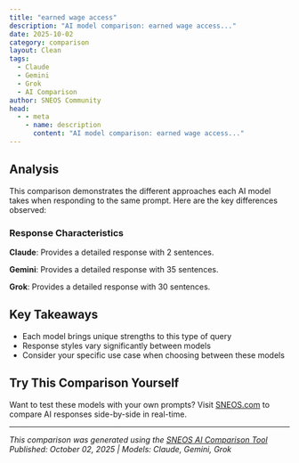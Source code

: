 ```yaml
---
title: "earned wage access"
description: "AI model comparison: earned wage access..."
date: 2025-10-02
category: comparison
layout: Clean
tags:
  - Claude
  - Gemini
  - Grok
  - AI Comparison
author: SNEOS Community
head:
  - - meta
    - name: description
      content: "AI model comparison: earned wage access..."
---
```


<ChatComparison
  title="earned wage access"
  prompt="earned wage access"
  :responses='{
    "Claude": "Earned Wage Access (EWA) is a financial service that allows employees to access a portion of their earned wages before their scheduled payday. Here\u0027s an overview:\n\n## How It Works\n- Employees can withdraw a percentage of wages they\u0027ve already earned\n- Access is typically through a mobile app\n- Funds are usually available within hours or instantly\n- The advance is deducted from the next paycheck\n\n## Key Features\n- **No traditional loans**: You\u0027re accessing money you\u0027ve already earned\n- **Flexible amounts**: Usually 40-50% of earned wages up to a daily/pay period limit\n- **Quick access**: Often available 24/7 through apps\n\n## Common Providers\n- **Earnin**\n- **DailyPay** \n- **PayActiv**\n- **Branch**\n- **Rain**\n- Many employers also offer it as a benefit\n\n## Costs\n- Some charge small fees ($1-5 per transaction)\n- Others use optional \u0022tips\u0022 or employer-sponsored models\n- Generally much cheaper than payday loans or overdraft fees\n\n## Benefits\n- Helps with cash flow gaps\n- Avoids expensive overdraft fees\n- No credit checks required\n- Can help with unexpected expenses\n\n## Considerations\n- May create dependency on advance access\n- Reduces next paycheck amount\n- Not all employers participate\n- Daily/monthly limits apply\n\nWould you like more specific information about any aspect of EWA services?",
    "Gemini": "Earned Wage Access (EWA), also known as on-demand pay, is a financial tool that allows employees to access a portion of their earned wages before their regular payday. It\u0027s essentially a way to get paid for the work you\u0027ve already done, rather than waiting for the standard bi-weekly or monthly paycheck.\n\nHere\u0027s a breakdown of key aspects of Earned Wage Access:\n\n**How it Works:**\n\n*   **Tracking Hours:** EWA providers typically integrate with an employer\u0027s payroll or time-tracking system. This allows them to accurately track the hours an employee has worked and calculate the wages they\u0027ve earned.\n*   **Accessing Funds:** Employees can then request a portion of their earned wages through a mobile app, online portal, or other platform provided by the EWA provider.\n*   **Transferring Funds:** The EWA provider sends the requested funds to the employee, typically via direct deposit, debit card, or other electronic transfer methods.\n*   **Deduction on Payday:** On the employee\u0027s regular payday, the employer deducts the amount already paid out through EWA from the employee\u0027s paycheck.  The employee then receives the remainder of their earned wages.\n\n**Key Features and Considerations:**\n\n*   **Fees:**  EWA providers may charge fees for each transaction. These fees can vary, but some providers offer EWA as a free benefit to employees, with the employer covering the costs.  It\u0027s crucial to understand the fee structure before using an EWA service.  Some EWA solutions charge a small fee per transaction, while others operate on a subscription model. Some are free.\n*   **Employer Involvement:** While some EWA providers offer direct-to-consumer services, many partner directly with employers. Employer-sponsored EWA often integrates seamlessly with payroll systems and may come with favorable fee structures.\n*   **Alternatives to Payday Loans:** EWA is often positioned as a safer and more affordable alternative to payday loans or other high-interest borrowing options. It provides access to already earned funds, rather than incurring debt.\n*   **Budgeting:** EWA can be a useful tool for managing unexpected expenses or addressing short-term financial needs. However, it\u0027s important to use EWA responsibly and avoid relying on it for routine expenses. Over-reliance on EWA can make it difficult to budget and manage finances effectively.\n*   **Data Security and Privacy:** When choosing an EWA provider, it\u0027s important to consider their data security and privacy practices. Ensure that the provider has robust security measures in place to protect your personal and financial information.\n\n**Benefits:**\n\n*   **Financial Flexibility:** Provides employees with greater control over their finances and the ability to access earned wages when needed.\n*   **Reduced Stress:** Can help alleviate financial stress by providing access to funds for unexpected expenses or emergencies.\n*   **Improved Employee Engagement:** Offering EWA as a benefit can improve employee morale and engagement.\n*   **Reduced Reliance on Payday Loans:** Provides a more affordable and responsible alternative to high-interest payday loans.\n\n**Drawbacks:**\n\n*   **Fees:** Fees can add up if EWA is used frequently.\n*   **Budgeting Issues:** Over-reliance on EWA can make it difficult to budget and manage finances.\n*   **Availability:** Not all employers offer EWA as a benefit.\n\n**Regulation:**\n\nThe regulatory landscape surrounding EWA is still evolving. Some states have begun to introduce legislation to clarify the legal status of EWA and establish consumer protections.\n\n**In Summary:**\n\nEarned Wage Access is a financial tool that can provide employees with greater control over their earnings. However, it\u0027s important to understand the fees, potential drawbacks, and regulatory landscape before using EWA. Used responsibly, it can be a valuable resource for managing finances and addressing short-term financial needs. It\u0027s essential to consider EWA as part of a broader financial wellness strategy.\n",
    "Grok": "Earned Wage Access (EWA), also known as on-demand pay, is a financial service that allows employees to access a portion of their earned wages before their regular payday. This service is often provided by employers in partnership with third-party fintech companies or payroll providers. The goal of EWA is to help workers manage cash flow, cover unexpected expenses, and avoid high-cost alternatives like payday loans or overdraft fees.\n\n### How Earned Wage Access Works:\n1. **Employee Earnings Tracking**: The EWA provider integrates with the employer\u2019s payroll system to track how much an employee has earned during a pay period in real-time.\n2. **Access to Wages**: Employees can request access to a portion of their earned wages (usually up to a set limit or percentage) through a mobile app or platform.\n3. **Instant Transfer**: The requested amount is transferred to the employee\u2019s bank account or a digital wallet, often instantly or within a short timeframe.\n4. **Repayment or Deduction**: The advanced amount is deducted from the employee\u2019s next paycheck, ensuring there\u2019s no debt or interest involved (in most cases).\n5. **Fees**: Some EWA services charge small fees for instant transfers, while others are free for employees, with employers covering the costs.\n\n### Benefits of Earned Wage Access:\n- **Financial Flexibility**: Employees can address urgent financial needs without resorting to high-interest loans or credit card debt.\n- **Improved Financial Wellness**: EWA reduces financial stress by giving workers control over their earnings.\n- **Employee Retention**: Employers offering EWA can attract and retain talent by demonstrating a commitment to employee well-being.\n- **Reduced Absenteeism**: Financial stability can lead to better focus and productivity at work.\n\n### Potential Drawbacks:\n- **Fees**: If there are transaction fees for instant access, they can add up for frequent users, though they are often lower than payday loan costs.\n- **Over-reliance**: Employees might become dependent on accessing wages early, potentially leading to poor budgeting habits.\n- **Regulatory Uncertainty**: EWA is a relatively new concept, and regulations vary by region, raising questions about whether it should be treated as a loan or payroll advance.\n\n### For Employers:\nImplementing EWA can be a competitive advantage in industries with high turnover or hourly workers, such as retail, hospitality, or gig economy roles. Employers often partner with providers like DailyPay, PayActiv, or Even to offer this benefit.\n\n### Legal and Regulatory Considerations:\n- In the United States, the Consumer Financial Protection Bureau (CFPB) issued an advisory opinion in 2020 stating that certain EWA programs are not considered loans under the Truth in Lending Act, provided they meet specific criteria (e.g., no interest or mandatory fees).\n- Some states have introduced legislation to regulate EWA providers to ensure consumer protection.\n- Globally, regulations differ, with some countries viewing EWA as a form of salary advance subject to labor laws.\n\nEarned Wage Access is part of a broader trend toward financial wellness benefits, reflecting the growing demand for flexible, employee-centric solutions in the modern workforce. If you\u0027re looking into specific providers or implementing EWA, ensure compliance with local labor and financial regulations. Let me know if you\u0027d like more details on any aspect!"
  }'
  published-date="12:40"
/>

## Analysis

This comparison demonstrates the different approaches each AI model takes when responding to the same prompt. Here are the key differences observed:

### Response Characteristics

**Claude**: Provides a detailed response with 2 sentences. 

**Gemini**: Provides a detailed response with 35 sentences. 

**Grok**: Provides a detailed response with 30 sentences. 

## Key Takeaways

- Each model brings unique strengths to this type of query
- Response styles vary significantly between models
- Consider your specific use case when choosing between these models

## Try This Comparison Yourself

Want to test these models with your own prompts? Visit [SNEOS.com](https://sneos.com) to compare AI responses side-by-side in real-time.

---

*This comparison was generated using the [SNEOS AI Comparison Tool](https://sneos.com)*
*Published: October 02, 2025 | Models: Claude, Gemini, Grok*

